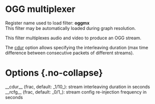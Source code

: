 <!-- automatically generated - do not edit, patch gpac/applications/gpac/gpac.c -->

# OGG multiplexer  
  
Register name used to load filter: __oggmx__  
This filter may be automatically loaded during graph resolution.  
  
This filter multiplexes audio and video to produce an OGG stream.  
  
The [cdur](#cdur) option allows specifying the interleaving duration (max time difference between consecutive packets of different streams).   
  

# Options  {.no-collapse}  
  
<div markdown class="option">  
<a id="cdur" data-level="basic">__cdur__</a> (frac, default: _1/10_): stream interleaving duration in seconds  
</div>  
<div markdown class="option">  
<a id="rcfg" data-level="basic">__rcfg__</a> (frac, default: _0/1_): stream config re-injection frequency in seconds  
</div>  
  
